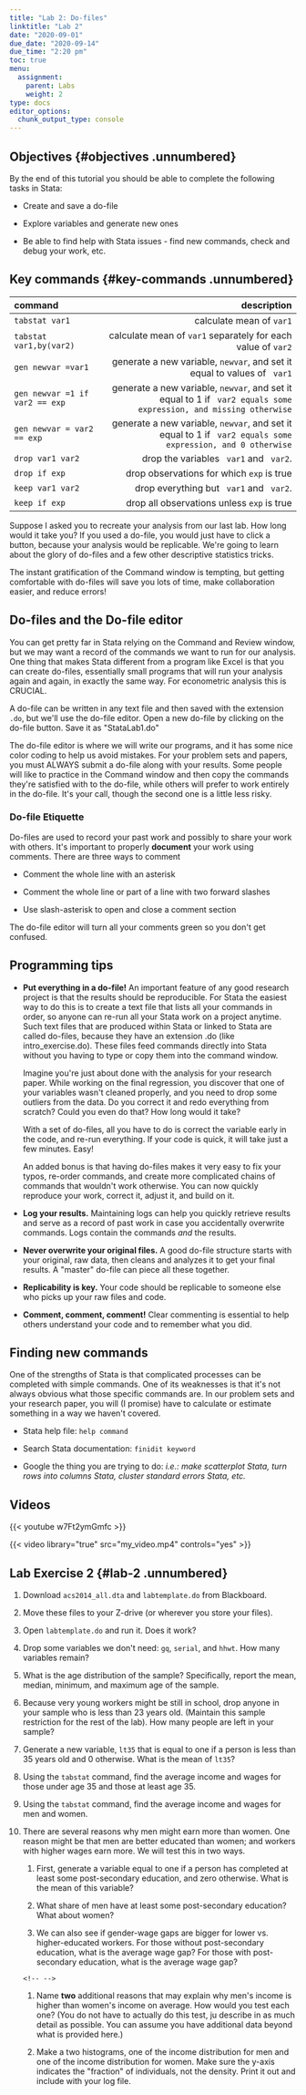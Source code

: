 ```yaml
---
title: "Lab 2: Do-files"
linktitle: "Lab 2"
date: "2020-09-01"
due_date: "2020-09-14"
due_time: "2:20 pm"
toc: true
menu:
  assignment:
    parent: Labs
    weight: 2
type: docs
editor_options: 
  chunk_output_type: console
---
```


## Objectives {#objectives .unnumbered}


By the end of this tutorial you should be able to complete the following
tasks in Stata:

-   Create and save a do-file

-   Explore variables and generate new ones

-   Be able to find help with Stata issues - find new commands, check
    and debug your work, etc.

## Key commands  {#key-commands .unnumbered}

|command|description|
| :------------- | ----------: |  
|`tabstat var1`| calculate mean of `var1`|
|`tabstat var1,by(var2)`| calculate mean of `var1` separately for each value of `var2`|
| `gen newvar =var1` | generate a new variable, `newvar`, and set it equal to values of ` var1`|
| `gen newvar =1 if var2 == exp` | generate a new variable, `newvar`, and set it equal to 1 if ` var2 equals some expression, and missing otherwise`|
| `gen newvar = var2 == exp` | generate a new variable, `newvar`, and  set it equal to 1 if ` var2 equals some expression, and 0 otherwise`|
|`drop var1 var2 `| drop the variables ` var1` and ` var2`.|
|`drop if exp` | drop observations for which `exp` is true|
|`keep var1 var2` | drop everything but ` var1` and ` var2`.|
|`keep if exp` | drop all observations unless `exp` is true|

Suppose I asked you to recreate your analysis from our last lab. How
long would it take you? If you used a do-file, you would just have to
click a button, because your analysis would be replicable. We're going
to learn about the glory of do-files and a few other descriptive
statistics tricks.

The instant gratification of the Command window is tempting, but getting
comfortable with do-files will save you lots of time, make collaboration
easier, and reduce errors!

## Do-files and the Do-file editor

You can get pretty far in Stata relying on the Command and Review
window, but we may want a record of the commands we want to run for our
analysis. One thing that makes Stata different from a program like Excel
is that you can create do-files, essentially small programs that will
run your analysis again and again, in exactly the same way. For
econometric analysis this is CRUCIAL.

A do-file can be written in any text file and then saved with the
extension `.do`, but we'll use the do-file editor. Open a new do-file by
clicking on the do-file button. Save it as "StataLab1.do"

The do-file editor is where we will write our programs, and it has some
nice color coding to help us avoid mistakes. For your problem sets and
papers, you must ALWAYS submit a do-file along with your results. Some
people will like to practice in the Command window and then copy the
commands they're satisfied with to the do-file, while others will prefer
to work entirely in the do-file. It's your call, though the second one
is a little less risky.

### Do-file Etiquette


Do-files are used to record your past work and possibly to share your
work with others. It's important to properly **document** your work
using comments. There are three ways to comment

-   Comment the whole line with an asterisk

-   Comment the whole line or part of a line with two forward slashes

-   Use slash-asterisk to open and close a comment section

The do-file editor will turn all your comments green so you don't get
confused.


## Programming tips


-   **Put everything in a do-file!** An important feature of any good
    research project is that the results should be reproducible. For
    Stata the easiest way to do this is to create a text file that lists
    all your commands in order, so anyone can re-run all your Stata work
    on a project anytime. Such text files that are produced within Stata
    or linked to Stata are called do-files, because they have an
    extension .do (like intro_exercise.do). These files feed commands
    directly into Stata without you having to type or copy them into the
    command window.

    Imagine you're just about done with the analysis for your research
    paper. While working on the final regression, you discover that one
    of your variables wasn't cleaned properly, and you need to drop some
    outliers from the data. Do you correct it and redo everything from
    scratch? Could you even do that? How long would it take?

    With a set of do-files, all you have to do is correct the variable
    early in the code, and re-run everything. If your code is quick, it
    will take just a few minutes. Easy!

    An added bonus is that having do-files makes it very easy to fix
    your typos, re-order commands, and create more complicated chains of
    commands that wouldn't work otherwise. You can now quickly reproduce
    your work, correct it, adjust it, and build on it.

-   **Log your results.** Maintaining logs can help you quickly retrieve
    results and serve as a record of past work in case you accidentally
    overwrite commands. Logs contain the commands *and* the results.

-   **Never overwrite your original files.** A good do-file structure
    starts with your original, raw data, then cleans and analyzes it to
    get your final results. A "master" do-file can piece all these
    together.

-   **Replicability is key.** Your code should be replicable to someone
    else who picks up your raw files and code.

-   **Comment, comment, comment!** Clear commenting is essential to help
    others understand your code and to remember what you did.

## Finding new commands


One of the strengths of Stata is that complicated processes can be
completed with simple commands. One of its weaknesses is that it's not
always obvious what those specific commands are. In our problem sets and
your research paper, you will (I promise) have to calculate or estimate
something in a way we haven't covered.

-   Stata help file: `help command`

-   Search Stata documentation: `finidit keyword`

-   Google the thing you are trying to do: *i.e.: make scatterplot
    Stata, turn rows into columns Stata, cluster standard errors Stata,
    etc.*
    
    
## Videos 

{{< youtube w7Ft2ymGmfc >}}

{{< video library="true" src="my_video.mp4" controls="yes" >}}

## Lab Exercise 2 {#lab-2 .unnumbered}


1.  Download `acs2014_all.dta` and `labtemplate.do` from Blackboard.

2.  Move these files to your Z-drive (or wherever you store your files).

3.  Open `labtemplate.do` and run it. Does it work?

4.  Drop some variables we don't need: `gq`, `serial`, and `hhwt`. How
    many variables remain?

5.  What is the age distribution of the sample? Specifically, report the
    mean, median, minimum, and maximum age of the sample.

6.  Because very young workers might be still in school, drop anyone in
    your sample who is less than 23 years old. (Maintain this sample
    restriction for the rest of the lab). How many people are left in
    your sample?

7.  Generate a new variable, `lt35` that is equal to one if a person is
    less than 35 years old and 0 otherwise. What is the mean of `lt35`?

8.  Using the `tabstat` command, find the average income and wages for
    those under age 35 and those at least age 35.

9.  Using the `tabstat` command, find the average income and wages for
    men and women.

10. There are several reasons why men might earn more than women. One
    reason might be that men are better educated than women; and workers
    with higher wages earn more. We will test this in two ways.

    1.  First, generate a variable equal to one if a person has
        completed at least some post-secondary education, and zero
        otherwise. What is the mean of this variable?

    2.  What share of men have at least some post-secondary education?
        What about women?

    3.  We can also see if gender-wage gaps are bigger for lower vs.
        higher-educated workers. For those without post-secondary
        education, what is the average wage gap? For those with
        post-secondary education, what is the average wage gap?

    ```{=html}
    <!-- -->
    ```
    1.  Name **two** additional reasons that may explain why men's
        income is higher than women's income on average. How would you
        test each one? (You do not have to actually do this test, ju
        describe in as much detail as possible. You can assume you have
        additional data beyond what is provided here.)

    2.  Make a two histograms, one of the income distribution for men
        and one of the income distribution for women. Make sure the
        y-axis indicates the "fraction" of individuals, not the density.
        Print it out and include with your log file.

